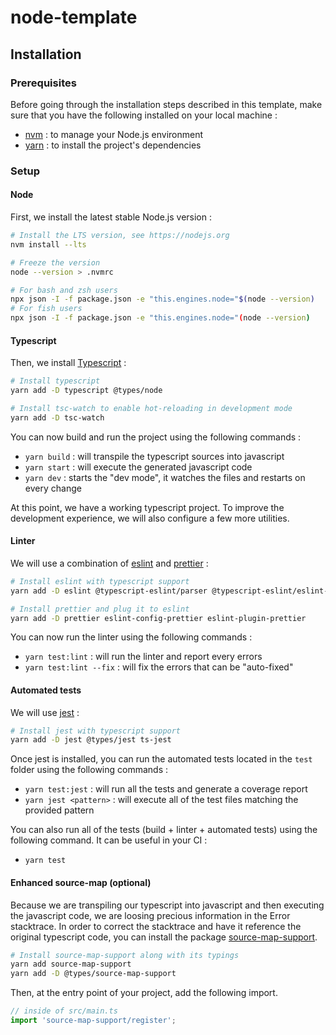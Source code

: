 # node-template

## Installation

### Prerequisites

Before going through the installation steps described in this template,
make sure that you have the following installed on your local machine :

- [nvm](https://github.com/nvm-sh/nvm) : to manage your Node.js environment
- [yarn](https://yarnpkg.com) : to install the project's dependencies

### Setup

#### Node

First, we install the latest stable Node.js version :

```sh
# Install the LTS version, see https://nodejs.org
nvm install --lts

# Freeze the version
node --version > .nvmrc

# For bash and zsh users
npx json -I -f package.json -e "this.engines.node="$(node --version)
# For fish users
npx json -I -f package.json -e "this.engines.node="(node --version)
```

#### Typescript

Then, we install [Typescript](https://www.typescriptlang.org) :

```sh
# Install typescript
yarn add -D typescript @types/node

# Install tsc-watch to enable hot-reloading in development mode
yarn add -D tsc-watch
```

You can now build and run the project using the following commands :
- `yarn build` : will transpile the typescript sources into javascript
- `yarn start` : will execute the generated javascript code
- `yarn dev` : starts the "dev mode", it watches the files and restarts on every change

At this point, we have a working typescript project. To improve the development experience, we will also configure a few more utilities.

#### Linter

We will use a combination of [eslint](https://eslint.org) and [prettier](https://prettier.io) :

```sh
# Install eslint with typescript support
yarn add -D eslint @typescript-eslint/parser @typescript-eslint/eslint-plugin eslint-plugin-simple-import-sort

# Install prettier and plug it to eslint
yarn add -D prettier eslint-config-prettier eslint-plugin-prettier
```

You can now run the linter using the following commands :
- `yarn test:lint` : will run the linter and report every errors
- `yarn test:lint --fix` : will fix the errors that can be "auto-fixed"

#### Automated tests

We will use [jest](https://jestjs.io) :

```sh
# Install jest with typescript support
yarn add -D jest @types/jest ts-jest
```

Once jest is installed, you can run the automated tests located in the `test` folder using the following commands :
- `yarn test:jest` : will run all the tests and generate a coverage report
- `yarn jest <pattern>` : will execute all of the test files matching the provided pattern

You can also run all of the tests (build + linter + automated tests) using the following command. It can be useful in your CI :
- `yarn test`

#### Enhanced source-map (optional)

Because we are transpiling our typescript into javascript and then executing the javascript code,
we are loosing precious information in the Error stacktrace.
In order to correct the stacktrace and have it reference the original typescript code, you can install the package [source-map-support](https://github.com/evanw/node-source-map-support).

```sh
# Install source-map-support along with its typings
yarn add source-map-support
yarn add -D @types/source-map-support
```

Then, at the entry point of your project, add the following import.

```ts
// inside of src/main.ts
import 'source-map-support/register';
```
